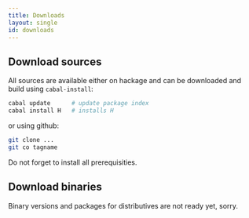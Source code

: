 ```yaml
---
title: Downloads
layout: single
id: downloads
---
```


## Download sources

All sources are available either on hackage and can be downloaded and
build using `cabal-install`:

```bash
cabal update      # update package index
cabal install H   # installs H
```

or using github:

```bash
git clone ...
git co tagname
```

Do not forget to install all prerequisities.

## Download binaries

Binary versions and packages for distributives are not ready yet, sorry.

